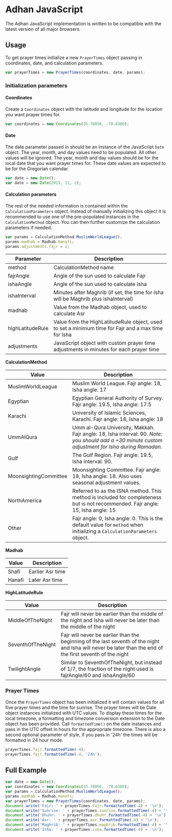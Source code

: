 # Adhan JavaScript

The Adhan JavaScript implementation is written to be compatible with the latest version of all major browsers.

## Usage

To get prayer times initialize a new `PrayerTimes` object passing in coordinates,
date, and calculation parameters.

```js
var prayerTimes = new PrayerTimes(coordinates, date, params);
```

### Initialization parameters

#### Coordinates

Create a `Coordinates` object with the latitude and longitude for the location
you want prayer times for.

```js
var coordinates = new Coordinates(35.78056, -78.6389);
```

#### Date

The date parameter passed in should be an instance of the JavaScript `Date`
object. The year, month, and day values need to be populated. All other
values will be ignored. The year, month and day values should be for the local date
that you want prayer times for. These date values are expected to be for the Gregorian calendar.

```js
var date = new Date();
var date = new Date(2015, 11, 1);
```

#### Calculation parameters

The rest of the needed information is contained within the `CalculationParameters` object.
Instead of manually initializing this object it is recommended to use one of the pre-populated
instances in the `CalculationMethod` object. You can then further
customize the calculation parameters if needed.

```js
var params = CalculationMethod.MuslimWorldLeague();
params.madhab = Madhab.Hanafi;
params.adjustments.fajr = 2;
```

| Parameter | Description |
| --------- | ----------- |
| method    | CalculationMethod name |
| fajrAngle | Angle of the sun used to calculate Fajr |
| ishaAngle | Angle of the sun used to calculate Isha |
| ishaInterval | Minutes after Maghrib (if set, the time for Isha will be Maghrib plus ishaInterval) |
| madhab | Value from the Madhab object, used to calculate Asr |
| highLatitudeRule | Value from the HighLatitudeRule object, used to set a minimum time for Fajr and a max time for Isha |
| adjustments | JavaScript object with custom prayer time adjustments in minutes for each prayer time |

**CalculationMethod**

| Value | Description |
| ----- | ----------- |
| MuslimWorldLeague | Muslim World League. Fajr angle: 18, Isha angle: 17 |
| Egyptian | Egyptian General Authority of Survey. Fajr angle: 19.5, Isha angle: 17.5 |
| Karachi | University of Islamic Sciences, Karachi. Fajr angle: 18, Isha angle: 18 |
| UmmAlQura | Umm al-Qura University, Makkah. Fajr angle: 18, Isha interval: 90. *Note: you should add a +30 minute custom adjustment for Isha during Ramadan.* |
| Gulf | The Gulf Region. Fajr angle: 19.5, Isha interval: 90. |
| MoonsightingCommittee | Moonsighting Committee. Fajr angle: 18, Isha angle: 18. Also uses seasonal adjustment values. |
| NorthAmerica | Referred to as the ISNA method. This method is included for completeness but is not recommended. Fajr angle: 15, Isha angle: 15 |
| Other | Fajr angle: 0, Isha angle: 0. This is the default value for `method` when initializing a `CalculationParameters` object. |

**Madhab**

| Value | Description |
| ----- | ----------- |
| Shafi | Earlier Asr time |
| Hanafi | Later Asr time |

**HighLatitudeRule**

| Value | Description |
| ----- | ----------- |
| MiddleOfTheNight | Fajr will never be earlier than the middle of the night and Isha will never be later than the middle of the night |
| SeventhOfTheNight | Fajr will never be earlier than the beginning of the last seventh of the night and Isha will never be later than the end of the first seventh of the night |
| TwilightAngle | Similar to SeventhOfTheNight, but instead of 1/7, the fraction of the night used is fajrAngle/60 and ishaAngle/60 |


### Prayer Times

Once the `PrayerTimes` object has been initialized it will contain values
for all five prayer times and the time for sunrise. The prayer times will be 
Date object instances initialized with UTC values. To display these
times for the local timezone, a formatting and timezone conversion extension
to the Date object has been provided. Call `formattedTime()` on the date
instances and pass in the UTC offset in hours for the appropriate timezone.
There is also a second optional parameter of style, if you pass in '24h' the
times will be formatted in 24 hour mode.

```js
prayerTimes.fajr.formattedTime(-4);
prayerTimes.fajr.formattedTime(-4, '24h');
```

## Full Example

```js
var date = new Date();
var coordinates = new Coordinates(35.78056, -78.6389);
var params = CalculationMethod.MuslimWorldLeague();
params.madhab = Madhab.Hanafi;
var prayerTimes = new PrayerTimes(coordinates, date, params);
document.write('Fajr: ' + prayerTimes.fajr.formattedTime(-4) + '\n');
document.write('Sunrise: ' + prayerTimes.sunrise.formattedTime(-4) + '\n');
document.write('Dhuhr: ' + prayerTimes.dhuhr.formattedTime(-4) + '\n');
document.write('Asr: ' + prayerTimes.asr.formattedTime(-4) + '\n');
document.write('Maghrib: ' + prayerTimes.maghrib.formattedTime(-4) + '\n');
document.write('Isha: ' + prayerTimes.isha.formattedTime(-4) + '\n');
```